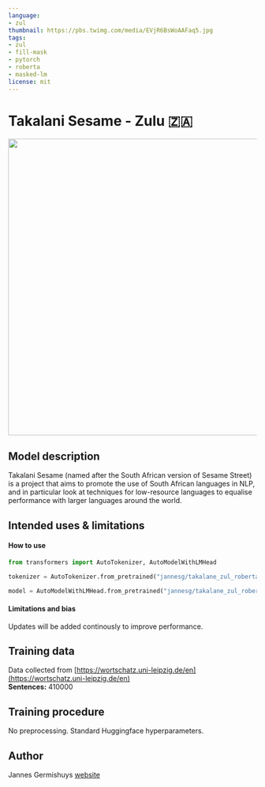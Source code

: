 ```yaml
---
language:
- zul
thumbnail: https://pbs.twimg.com/media/EVjR6BsWoAAFaq5.jpg
tags:
- zul
- fill-mask
- pytorch
- roberta
- masked-lm
license: mit
---
```


# Takalani Sesame - Zulu 🇿🇦

<img src="https://pbs.twimg.com/media/EVjR6BsWoAAFaq5.jpg" width="600"/> 

## Model description

Takalani Sesame (named after the South African version of Sesame Street) is a project that aims to promote the use of South African languages in NLP, and in particular look at techniques for low-resource languages to equalise performance with larger languages around the world.

## Intended uses & limitations

#### How to use

```python
from transformers import AutoTokenizer, AutoModelWithLMHead

tokenizer = AutoTokenizer.from_pretrained("jannesg/takalane_zul_roberta")

model = AutoModelWithLMHead.from_pretrained("jannesg/takalane_zul_roberta")
```

#### Limitations and bias

Updates will be added continously to improve performance. 

## Training data

Data collected from [https://wortschatz.uni-leipzig.de/en](https://wortschatz.uni-leipzig.de/en) <br/>
**Sentences:** 410000

## Training procedure

No preprocessing. Standard Huggingface hyperparameters. 

## Author

Jannes Germishuys [website](http://jannesgg.github.io)
